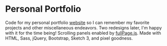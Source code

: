 # Personal Portfolio

Code for my personal portfolio [website](http://claire-huang.com) so I can remember my favorite projects and other miscellaneous endeavors. Two redesigns later, I'm happy with it for the time being! Scrolling panels enabled by [fullPage.js](https://github.com/alvarotrigo/fullPage.js). Made with HTML, Sass, jQuery, Bootstrap, Sketch 3, and pixel goodness. 